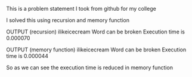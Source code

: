 This is a problem statement I took from github for my college

I solved this using recursion and memory function


OUTPUT (recursion)
ilikeicecream
Word can be broken
Execution time is 0.000070

OUTPUT (memory function)
ilikeicecream
Word can be broken
Execution time is 0.000044

So as we can see the execution time is reduced in memory function

